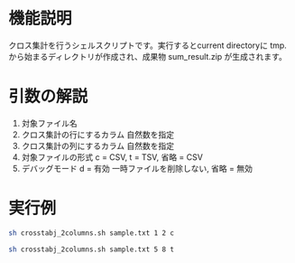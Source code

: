 # 機能説明

クロス集計を行うシェルスクリプトです。実行するとcurrent directoryに tmp. から始まるディレクトリが作成され、成果物 sum_result.zip が生成されます。

# 引数の解説

1. 対象ファイル名
1. クロス集計の行にするカラム 自然数を指定
1. クロス集計の列にするカラム 自然数を指定
1. 対象ファイルの形式 c = CSV, t = TSV, 省略 = CSV
1. デバッグモード d = 有効 一時ファイルを削除しない, 省略 = 無効

# 実行例

```sh
sh crosstabj_2columns.sh sample.txt 1 2 c
```

```sh
sh crosstabj_2columns.sh sample.txt 5 8 t
```
